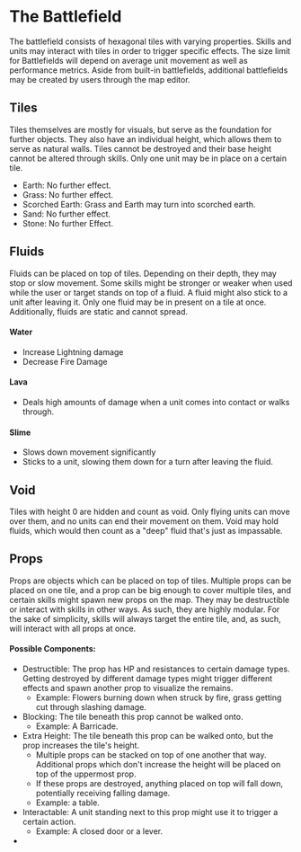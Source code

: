 # The Battlefield

The battlefield consists of hexagonal tiles with varying properties. Skills and units may interact with tiles in order
to trigger specific effects. The size limit for Battlefields will depend on average unit movement as well as performance
metrics. Aside from built-in battlefields, additional battlefields may be created by users through the map editor.

## Tiles

Tiles themselves are mostly for visuals, but serve as the foundation for further objects. They also have an individual
height, which allows them to serve as natural walls. Tiles cannot be destroyed and their base height cannot be altered
through skills. Only one unit may be in place on a certain tile.

- Earth: No further effect.
- Grass: No further effect.
- Scorched Earth: Grass and Earth may turn into scorched earth.
- Sand: No further effect.
- Stone: No further Effect.

## Fluids

Fluids can be placed on top of tiles. Depending on their depth, they may stop or slow movement. Some skills might be
stronger or weaker when used while the user or target stands on top of a fluid. A fluid might also stick to a unit after
leaving it. Only one fluid may be in present on a tile at once. Additionally, fluids are static and cannot spread.

#### Water

- Increase Lightning damage
- Decrease Fire Damage

#### Lava

- Deals high amounts of damage when a unit comes into contact or walks through.

#### Slime

- Slows down movement significantly
- Sticks to a unit, slowing them down for a turn after leaving the fluid.

## Void

Tiles with height 0 are hidden and count as void. Only flying units can move over them, and no units can end their
movement on them. Void may hold fluids, which would then count as a "deep" fluid that's just as impassable.

## Props

Props are objects which can be placed on top of tiles. Multiple props can be placed on one tile, and a prop can be big
enough to cover multiple tiles, and certain skills might spawn new props on the map. They may be destructible or
interact with skills in other ways. As such, they are highly modular. For the sake of simplicity, skills will always
target the entire tile, and, as such, will interact with all props at once.

#### Possible Components:

- Destructible: The prop has HP and resistances to certain damage types. Getting destroyed by different damage types
  might trigger different effects and spawn another prop to visualize the remains.
    - Example: Flowers burning down when struck by fire, grass getting cut through slashing damage.
- Blocking: The tile beneath this prop cannot be walked onto.
    - Example: A Barricade.
- Extra Height: The tile beneath this prop can be walked onto, but the prop increases the tile's height.
    - Multiple props can be stacked on top of one another that way. Additional props which don't increase the height
      will be placed on top of the uppermost prop.
    - If these props are destroyed, anything placed on top will fall down, potentially receiving falling damage.
    - Example: a table.
- Interactable: A unit standing next to this prop might use it to trigger a certain action.
    - Example: A closed door or a lever.
- 
